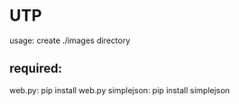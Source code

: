 # UTP

usage:
create ./images directory


## required:
 web.py: pip install web.py 
 simplejson: pip install simplejson

